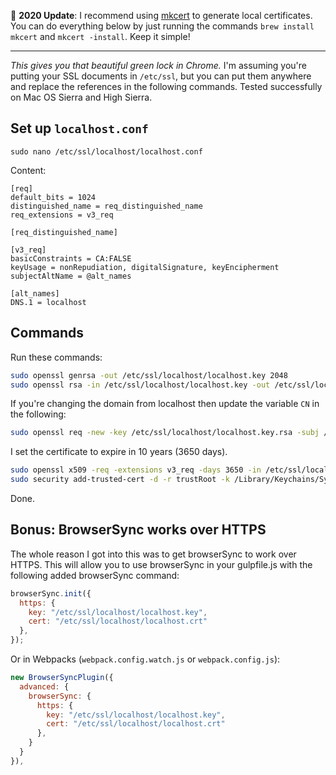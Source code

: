 🚨 __2020 Update__: I recommend using [mkcert](https://mkcert.dev) to generate local certificates. You can do everything below by just running the commands `brew install mkcert` and `mkcert -install`. Keep it simple!

---

*This gives you that beautiful green lock in Chrome.* I'm assuming you're putting your SSL documents in `/etc/ssl`, but you can put them anywhere and replace the references in the following commands. Tested successfully on Mac OS Sierra and High Sierra.

## Set up `localhost.conf`

`sudo nano /etc/ssl/localhost/localhost.conf`

Content:

```
[req]
default_bits = 1024
distinguished_name = req_distinguished_name
req_extensions = v3_req

[req_distinguished_name]

[v3_req]
basicConstraints = CA:FALSE
keyUsage = nonRepudiation, digitalSignature, keyEncipherment
subjectAltName = @alt_names

[alt_names]
DNS.1 = localhost
```

## Commands

Run these commands:
```sh
sudo openssl genrsa -out /etc/ssl/localhost/localhost.key 2048
sudo openssl rsa -in /etc/ssl/localhost/localhost.key -out /etc/ssl/localhost/localhost.key.rsa
```
If you're changing the domain from localhost then update the variable `CN` in the following:
```sh
sudo openssl req -new -key /etc/ssl/localhost/localhost.key.rsa -subj /CN=localhost -out /etc/ssl/localhost/localhost.csr -config /etc/ssl/localhost/localhost.conf
```
I set the certificate to expire in 10 years (3650 days).
```sh
sudo openssl x509 -req -extensions v3_req -days 3650 -in /etc/ssl/localhost/localhost.csr -signkey /etc/ssl/localhost/localhost.key.rsa -out /etc/ssl/localhost/localhost.crt -extfile /etc/ssl/localhost/localhost.conf
sudo security add-trusted-cert -d -r trustRoot -k /Library/Keychains/System.keychain /etc/ssl/localhost/localhost.crt
```

Done.

## Bonus: BrowserSync works over HTTPS

The whole reason I got into this was to get browserSync to work over HTTPS. This will allow you to use browserSync in your gulpfile.js with the following added browserSync command:

```js
browserSync.init({
  https: {
    key: "/etc/ssl/localhost/localhost.key",
    cert: "/etc/ssl/localhost/localhost.crt"
  },
});
```

Or in Webpacks (`webpack.config.watch.js` or `webpack.config.js`):

```js
new BrowserSyncPlugin({
  advanced: {
    browserSync: {
      https: {
        key: "/etc/ssl/localhost/localhost.key",
        cert: "/etc/ssl/localhost/localhost.crt"
      },
    }
  }
}),
```
